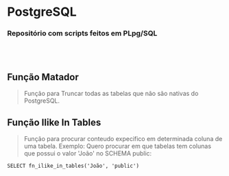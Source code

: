 # PostgreSQL
### Repositório com scripts feitos em PLpg/SQL

<br>
<br>

## Função Matador
>Função para Truncar todas as tabelas que não são nativas do PostgreSQL.

## Função Ilike In Tables
>Função para procurar conteudo expecifico em determinada coluna de uma tabela.
Exemplo: Quero procurar em que tabelas tem colunas que possui o valor 'João' no SCHEMA public: 

```
SELECT fn_ilike_in_tables('João', 'public')
```
